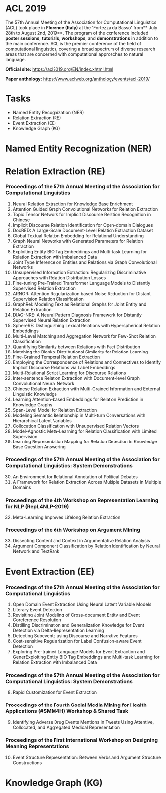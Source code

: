 # ACL 2019
The 57th Annual Meeting of the Association for Computational Linguistics (ACL) took place in **Florence (Italy)** at the 'Fortezza da Basso' from** July 28th to August 2nd, 2019**.
The program of the conference included **poster sessions**, **tutorials**, **workshops**, and **demonstrations** in addition to the main conference.
ACL is the premier conference of the field of computational linguistics, covering a broad spectrum of diverse research areas that are concerned with computational approaches to natural language.
  
**Official site:** <https://acl2019.org/EN/index.xhtml.html>
  
**Paper anthology:** <https://www.aclweb.org/anthology/events/acl-2019/>

# Tasks
- Named Entity Recognization (NER)
- Relation Extraction (RE)
- Event Extraction (EE)
- Knowledge Graph (KG)
# Named Entity Recognization (NER)
# Relation Extraction (RE)
### Proceedings of the 57th Annual Meeting of the Association for Computational Linguistics
1. Neural Relation Extraction for Knowledge Base Enrichment
2. Attention Guided Graph Convolutional Networks for Relation Extraction
3. Topic Tensor Network for Implicit Discourse Relation Recognition in Chinese
4. Implicit Discourse Relation Identification for Open-domain Dialogues
5. DocRED: A Large-Scale Document-Level Relation Extraction Dataset
6. Global Textual Relation Embedding for Relational Understanding
7. Graph Neural Networks with Generated Parameters for Relation Extraction
8. Exploiting Entity BIO Tag Embeddings and Multi-task Learning for Relation Extraction with Imbalanced Data
9. Joint Type Inference on Entities and Relations via Graph Convolutional Networks
10. Unsupervised Information Extraction: Regularizing Discriminative Approaches with Relation Distribution Losses
11. Fine-tuning Pre-Trained Transformer Language Models to Distantly Supervised Relation Extraction
12. ARNOR: Attention Regularization based Noise Reduction for Distant Supervision Relation Classification
13. GraphRel: Modeling Text as Relational Graphs for Joint Entity and Relation Extraction
14. DIAG-NRE: A Neural Pattern Diagnosis Framework for Distantly Supervised Neural Relation Extraction
15. SphereRE: Distinguishing Lexical Relations with Hyperspherical Relation Embeddings
16. Multi-Level Matching and Aggregation Network for Few-Shot Relation Classification
17. Quantifying Similarity between Relations with Fact Distribution
18. Matching the Blanks: Distributional Similarity for Relation Learning
19. Fine-Grained Temporal Relation Extraction
20. Employing the Correspondence of Relations and Connectives to Identify Implicit Discourse Relations via Label Embeddings
21. Multi-Relational Script Learning for Discourse Relations
22. Inter-sentence Relation Extraction with Document-level Graph Convolutional Neural Network
23. Chinese Relation Extraction with Multi-Grained Information and External Linguistic Knowledge
24. Learning Attention-based Embeddings for Relation Prediction in Knowledge Graphs
25. Span-Level Model for Relation Extraction
26. Modeling Semantic Relationship in Multi-turn Conversations with Hierarchical Latent Variables
27. Collocation Classification with Unsupervised Relation Vectors
28. Model-Agnostic Meta-Learning for Relation Classification with Limited Supervision
29. Learning Representation Mapping for Relation Detection in Knowledge Base Question Answering

### Proceedings of the 57th Annual Meeting of the Association for Computational Linguistics: System Demonstrations
30. An Environment for Relational Annotation of Political Debates
31. A Framework for Relation Extraction Across Multiple Datasets in Multiple Domains
### Proceedings of the 4th Workshop on Representation Learning for NLP (RepL4NLP-2019)
32. Meta-Learning Improves Lifelong Relation Extraction
### Proceedings of the 6th Workshop on Argument Mining
33. Dissecting Content and Context in Argumentative Relation Analysis
34. Argument Component Classification by Relation Identification by Neural Network and TextRank
# Event Extraction (EE)
### Proceedings of the 57th Annual Meeting of the Association for Computational Linguistics
1. Open Domain Event Extraction Using Neural Latent Variable Models
2. Literary Event Detection
3. Revisiting Joint Modeling of Cross-document Entity and Event Coreference Resolution
4. Distilling Discrimination and Generalization Knowledge for Event Detection via Delta-Representation Learning
5. Detecting Subevents using Discourse and Narrative Features
6. Cost-sensitive Regularization for Label Confusion-aware Event Detection
7. Exploring Pre-trained Language Models for Event Extraction and GenerExploiting Entity BIO Tag Embeddings and Multi-task Learning for Relation Extraction with Imbalanced Data
### Proceedings of the 57th Annual Meeting of the Association for Computational Linguistics: System Demonstrations
8. Rapid Customization for Event Extraction
### Proceedings of the Fourth Social Media Mining for Health Applications (#SMM4H) Workshop & Shared Task
9. Identifying Adverse Drug Events Mentions in Tweets Using Attentive, Collocated, and Aggregated Medical Representation
### Proceedings of the First International Workshop on Designing Meaning Representations
10. Event Structure Representation: Between Verbs and Argument Structure Constructions
# Knowledge Graph (KG) 